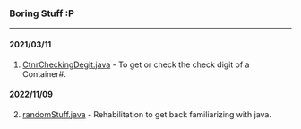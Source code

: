 ### Boring Stuff :P
--- 
#### 2021/03/11
1. [CtnrCheckingDegit.java](CtnrCheckingDegit.java) - To get or check the check digit of a Container#.
#### 2022/11/09
2. [randomStuff.java](radomStuff.java) - Rehabilitation to get back familiarizing with java.
